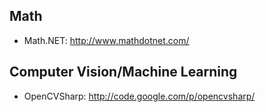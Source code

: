 ## Math ##
  * Math.NET: http://www.mathdotnet.com/

## Computer Vision/Machine Learning ##
  * OpenCVSharp: http://code.google.com/p/opencvsharp/